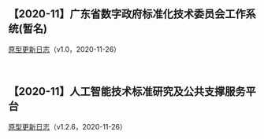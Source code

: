 ## 【2020-11】广东省数字政府标准化技术委员会工作系统(暂名)

<a href="https://chowchihang.github.io/ai/dgtc_changelog.html" target="_blank">原型更新日志</a>（v1.0，2020-11-26）

<br>

## 【2020-11】人工智能技术标准研究及公共支撑服务平台

<a href="https://chowchihang.github.io/ai/changelog.html" target="_blank">原型更新日志</a>（v1.2.6，2020-11-26）
